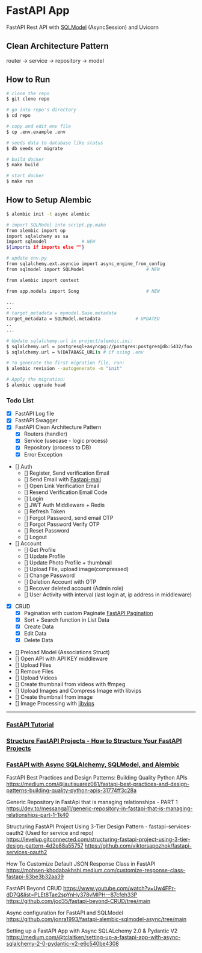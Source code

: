 # FastAPI App

FastAPI Rest API with [SQLModel](https://sqlmodel.tiangolo.com/) (AsyncSession) and Uvicorn


## Clean Architecture Pattern
router -> service -> repository -> model

## How to Run

```sh
# clone the repo
$ git clone repo

# go into repo's directory
$ cd repo

# copy and edit env file
$ cp .env.example .env

# seeds data to database like status
$ db seeds or migrate

# build docker
$ make build

# start docker
$ make run
```

## How to Setup Alembic

```sh
$ alembic init -t async alembic

# import SQLModel into script.py.mako
from alembic import op
import sqlalchemy as sa
import sqlmodel             # NEW
${imports if imports else ""}

# update env.py 
from sqlalchemy.ext.asyncio import async_engine_from_config
from sqlmodel import SQLModel                       # NEW

from alembic import context

from app.models import Song                         # NEW

...
..
# target_metadata = mymodel.Base.metadata
target_metadata = SQLModel.metadata             # UPDATED
..
...

# Update sqlalchemy.url in project/alembic.ini:
$ sqlalchemy.url = postgresql+asyncpg://postgres:postgres@db:5432/foo
$ sqlalchemy.url = %(DATABASE_URL)s # if using .env

# To generate the first migration file, run:
$ alembic revision --autogenerate -m "init"

# Apply the migration:
$ alembic upgrade head

```

### Todo List

- [x] FastAPI Log file
- [x] FastAPI Swagger
- [x] FastAPI Clean Architecture Pattern
  - [x] Routers (handler)
  - [x] Service (usecase - logic process)
  - [x] Repository (process to DB)
  - [x] Error Exception
- [] Auth
  - [] Register, Send verification Email
  - [] Send Email with [Fastapi-mail](https://sabuhish.github.io/fastapi-mail/)
  - [] Open Link Verification Email
  - [] Resend Verification Email Code
  - [] Login
  - [] JWT Auth Middleware + Redis
  - [] Refresh Token
  - [] Forgot Password, send email OTP
  - [] Forgot Password Verify OTP
  - [] Reset Password
  - [] Logout
- [] Account
  - [] Get Profile
  - [] Update Profile
  - [] Update Photo Profile + thumbnail
  - [] Upload File, upload image(compressed)
  - [] Change Password
  - [] Deletion Account with OTP
  - [] Recover deleted account (Admin role)
  - [] User Activity with interval (last login at, ip address in middleware)
- [x] CRUD
  - [x] Pagination with custom Paginate [FastAPI Pagination](https://uriyyo-fastapi-pagination.netlify.app/)
  - [x] Sort + Search function in List Data
  - [x] Create Data
  - [x] Edit Data
  - [x] Delete Data
- [] Preload Model (Associations Struct)
- [] Open API with API KEY middleware
- [] Upload Files
- [] Remove Files
- [] Upload Videos
- [] Create thumbnail from videos with ffmpeg
- [] Upload Images and Compress Image with libvips
- [] Create thumbnail from image
- [] Image Processing with [libvips](https://www.libvips.org/)

---


### [FastAPI Tutorial](https://fastapi.tiangolo.com/tutorial/)
### [Structure FastAPI Projects - How to Structure Your FastAPI Projects](https://medium.com/@amirm.lavasani/how-to-structure-your-fastapi-projects-0219a6600a8f)
### [FastAPI with Async SQLAlchemy, SQLModel, and Alembic](https://testdriven.io/blog/fastapi-sqlmodel/)

FastAPI Best Practices and Design Patterns: Building Quality Python APIs
https://medium.com/@lautisuarez081/fastapi-best-practices-and-design-patterns-building-quality-python-apis-31774ff3c28a

Generic Repository in FastApi that is managing relationships - PART 1
https://dev.to/messanga11/generic-repository-in-fastapi-that-is-managing-relationships-part-1-1k40 

Structuring FastAPI Project Using 3-Tier Design Pattern - fastapi-services-oauth2 (Used for service and repo)
https://levelup.gitconnected.com/structuring-fastapi-project-using-3-tier-design-pattern-4d2e88a55757
https://github.com/viktorsapozhok/fastapi-services-oauth2

How To Customize Default JSON Response Class in FastAPI
https://mohsen-khodabakhshi.medium.com/customize-response-class-fastapi-83be3b32aa39

FastAPI Beyond CRUD
https://www.youtube.com/watch?v=Uw4FPr-dD7Q&list=PLEt8Tae2spYnHy378vMlPH--87cfeh33P
https://github.com/jod35/fastapi-beyond-CRUD/tree/main

Async configuration for FastAPI and SQLModel
https://github.com/jonra1993/fastapi-alembic-sqlmodel-async/tree/main

Setting up a FastAPI App with Async SQLALchemy 2.0 & Pydantic V2
https://medium.com/@tclaitken/setting-up-a-fastapi-app-with-async-sqlalchemy-2-0-pydantic-v2-e6c540be4308